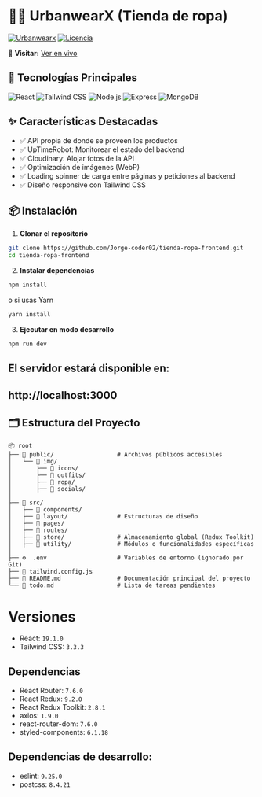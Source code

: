 # 🏪👟 UrbanwearX (Tienda de ropa)

[![Urbanwearx](https://img.shields.io/badge/Status-Complete-green)](https://github.com/Jorge-coder02/tienda-ropa-frontend)
[![Licencia](https://img.shields.io/badge/License-MIT-blue)](LICENSE)

🔗 **Visitar:** [Ver en vivo](https://urbanwearx.netlify.app/)

## 🚀 Tecnologías Principales

![React](https://img.shields.io/badge/React-19.0.0-61DAFB?logo=react)
![Tailwind CSS](https://img.shields.io/badge/Tailwind_CSS-3.4.1-06B6D4?logo=tailwind-css)
![Node.js](https://img.shields.io/badge/Node.js-20.14.0-339933?logo=node.js&logoColor=white)
![Express](https://img.shields.io/badge/Express-4.18.2-000000?logo=express&logoColor=white)
![MongoDB](https://img.shields.io/badge/MongoDB-7.0.8-47A248?logo=mongodb&logoColor=white)

## ✨ Características Destacadas

- ✅ API propia de donde se proveen los productos
- ✅ UpTimeRobot: Monitorear el estado del backend
- ✅ Cloudinary: Alojar fotos de la API
- ✅ Optimización de imágenes (WebP)
- ✅ Loading spinner de carga entre páginas y peticiones al backend
- ✅ Diseño responsive con Tailwind CSS

## 📦 Instalación

1. **Clonar el repositorio**

```bash
git clone https://github.com/Jorge-coder02/tienda-ropa-frontend.git
cd tienda-ropa-frontend
```

2. **Instalar dependencias**

```bash
npm install
```

o si usas Yarn

```bash
yarn install
```

3. **Ejecutar en modo desarrollo**

```bash
npm run dev
```

## El servidor estará disponible en:

## http://localhost:3000

## 🗂️ Estructura del Proyecto

```plaintext
📦 root
├── 📁 public/                  # Archivos públicos accesibles
│   └── 📁 img/
│       ├── 📁 icons/
│       ├── 📁 outfits/
│       ├── 📁 ropa/
│       ├── 📁 socials/
│
├── 📁 src/
│   ├── 📁 components/
│   ├── 📁 layout/              # Estructuras de diseño
│   ├── 📁 pages/
│   ├── 📁 routes/
│   ├── 📁 store/               # Almacenamiento global (Redux Toolkit)
│   ├── 📁 utility/             # Módulos o funcionalidades específicas
│
├── ⚙️  .env                    # Variables de entorno (ignorado por Git)
├── 🎨 tailwind.config.js
├── 📜 README.md                # Documentación principal del proyecto
└── 📜 todo.md                  # Lista de tareas pendientes

```

# Versiones

- React: `19.1.0`
- Tailwind CSS: `3.3.3`

## Dependencias

- React Router: `7.6.0`
- React Redux: `9.2.0`
- React Redux Toolkit: `2.8.1`
- axios: `1.9.0`
- react-router-dom: `7.6.0`
- styled-components: `6.1.18`

## Dependencias de desarrollo:

- eslint: `9.25.0`
- postcss: `8.4.21`
